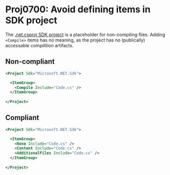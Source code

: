 # Proj0700: Avoid defining <Compile> items in SDK project
The [.net.csproj SDK project](../general/sdk.md) is a placeholder for
non-compiling files. Adding `<Compile>` items has no meaning, as the
project has no (publically) accessable compilition artifacts.

## Non-compliant
``` XML
<Project Sdk="Microsoft.NET.Sdk">

  <ItemGroup>
    <Compile Include="Code.cs" />
  </ItemGroup>
  
</Project>
```

## Compliant
``` XML
<Project Sdk="Microsoft.NET.Sdk">

  <ItemGroup>
    <None Include="Code.cs" />
	<Content Include="Code.cs" />
	<AdditionalFiles Include="Code.cs" />
  </ItemGroup>
  
</Project>
```
